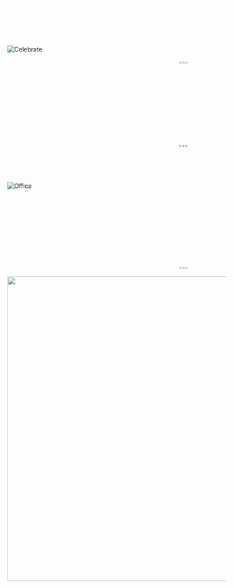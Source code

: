 # <span style="color: white">🐻 Ｆｉｖｅ    Ｎｉｇｈｔｓ    ａｔ    Ｆｒｅｄｄｙ＇ｓ 🍕 </span>
![Celebrate](https://i.pinimg.com/564x/a9/73/8e/a9738e09db5e660a52bb90cba7caa55f.jpg)

                                                           ☆☆☆

 <span style="color: white"> 𝚆𝚎𝚕𝚌𝚘𝚖𝚎 𝚝𝚘 𝚢𝚘𝚞𝚛 𝚗𝚎𝚠 𝚜𝚞𝚖𝚖𝚎𝚛 𝚓𝚘𝚋 𝚊𝚝 𝙵𝚛𝚎𝚍𝚍𝚢 𝙵𝚊𝚣𝚋𝚎𝚊𝚛'𝚜 𝙿𝚒𝚣𝚣𝚊, 𝚠𝚑𝚎𝚛𝚎 𝚔𝚒𝚍𝚜 𝚊𝚗𝚍 𝚙𝚊𝚛𝚎𝚗𝚝𝚜 𝚊𝚕𝚒𝚔𝚎 𝚌𝚘𝚖𝚎 𝚏𝚘𝚛 𝚏𝚞𝚗 𝚊𝚗𝚍 𝚏𝚘𝚘𝚍 𝚏𝚘𝚛 𝚖𝚒𝚕𝚎𝚜! 𝚃𝚑𝚎 𝚖𝚊𝚒𝚗 𝚍𝚛𝚊𝚠, 𝚘𝚏 𝚌𝚘𝚞𝚛𝚜𝚎, 𝚒𝚜 𝙵𝚛𝚎𝚍𝚍𝚢 𝙵𝚊𝚣𝚋𝚎𝚊𝚛 𝚊𝚗𝚍 𝚑𝚒𝚜 𝚝𝚠𝚘 𝚙𝚊𝚕𝚜. 𝚃𝚑𝚎𝚢 𝚊𝚛𝚎 𝚊𝚗𝚒𝚖𝚊𝚝𝚛𝚘𝚗𝚒𝚌 𝚛𝚘𝚋𝚘𝚝𝚜 𝚝𝚑𝚊𝚝 𝚑𝚊𝚟𝚎 𝚋𝚎𝚎𝚗 𝚙𝚛𝚘𝚐𝚛𝚊𝚖𝚖𝚎𝚍 𝚝𝚘 𝚙𝚕𝚎𝚊𝚜𝚎 𝚝𝚑𝚎 𝚖𝚊𝚜𝚜𝚎𝚜! 𝙷𝚘𝚠𝚎𝚟𝚎𝚛, 𝚝𝚑𝚎 𝚛𝚘𝚋𝚘𝚝𝚜' 𝚋𝚎𝚑𝚊𝚟𝚒𝚘𝚛 𝚑𝚊𝚜 𝚋𝚎𝚌𝚘𝚖𝚎 𝚜𝚘𝚖𝚎𝚠𝚑𝚊𝚝 𝚞𝚗𝚙𝚛𝚎𝚍𝚒𝚌𝚝𝚊𝚋𝚕𝚎 𝚊𝚝 𝚗𝚒𝚐𝚑𝚝 𝚊𝚗𝚍 𝚑𝚒𝚛𝚒𝚗𝚐 𝚢𝚘𝚞 𝚊𝚜 𝚊 𝚜𝚎𝚌𝚞𝚛𝚒𝚝𝚢 𝚐𝚞𝚊𝚛𝚍 𝚠𝚊𝚜 𝚏𝚊𝚛 𝚕𝚎𝚜𝚜 𝚎𝚡𝚙𝚎𝚗𝚜𝚒𝚟𝚎 𝚝𝚑𝚊𝚗 𝚏𝚒𝚗𝚍𝚒𝚗𝚐 𝚊 𝚛𝚎𝚙𝚊𝚒𝚛𝚖𝚊𝚗🛠. </span>

                                                           ✧✧✧


## <span style="color: white"> 💡Ｇｕｉｄｅ    ｏｎ    ｈｏｗ    ｔｏ    ｐｌａｙ    ＦＮａＦ💡 </span>

![Office](https://i.imgur.com/7QeAWe6.jpeg)

 <span style="color: white">𝚈𝚘𝚞 𝚖𝚞𝚜𝚝 𝚔𝚎𝚎𝚙 𝚊 𝚌𝚕𝚘𝚜𝚎 𝚎𝚢𝚎 𝚘𝚗 𝚝𝚑𝚎 𝚜𝚎𝚌𝚞𝚛𝚒𝚝𝚢 𝚌𝚊𝚖𝚎𝚛𝚊𝚜 𝚒𝚗 𝚢𝚘𝚞𝚛 𝚜𝚖𝚊𝚕𝚕 𝚘𝚏𝚏𝚒𝚌𝚎. 𝚈𝚘𝚞 𝚊𝚛𝚎 𝚘𝚗𝚕𝚢 𝚙𝚎𝚛𝚖𝚒𝚝𝚝𝚎𝚍 𝚝𝚘 𝚞𝚜𝚎 𝚊 𝚌𝚎𝚛𝚝𝚊𝚒𝚗 𝚊𝚖𝚘𝚞𝚗𝚝 𝚘𝚏 𝚎𝚕𝚎𝚌𝚝𝚛𝚒𝚌𝚒𝚝𝚢 𝚙𝚎𝚛 𝚗𝚒𝚐𝚑𝚝 (𝚌𝚘𝚛𝚙𝚘𝚛𝚊𝚝𝚎 𝚋𝚞𝚍𝚐𝚎𝚝 𝚌𝚞𝚝𝚜, 𝚢𝚘𝚞 𝚔𝚗𝚘𝚠). 𝚃𝚑𝚊𝚝 𝚖𝚎𝚊𝚗𝚜 𝚗𝚘 𝚖𝚘𝚛𝚎 𝚜𝚎𝚌𝚞𝚛𝚒𝚝𝚢 𝚍𝚘𝚘𝚛𝚜 𝚘𝚛 𝚕𝚒𝚐𝚑𝚝𝚜 𝚠𝚑𝚎𝚗 𝚝𝚑𝚎 𝚙𝚘𝚠𝚎𝚛 𝚐𝚘𝚎𝚜 𝚘𝚞𝚝 𝚏𝚘𝚛 𝚝𝚑𝚎 𝚗𝚒𝚐𝚑𝚝! 𝙸𝚏 𝚜𝚘𝚖𝚎𝚝𝚑𝚒𝚗𝚐 𝚒𝚜𝚗'𝚝 𝚛𝚒𝚐𝚑𝚝, 𝚜𝚞𝚌𝚑 𝚊𝚜 𝙵𝚛𝚎𝚍𝚍𝚢𝚋𝚎𝚊𝚛 𝚘𝚛 𝚑𝚒𝚜 𝚏𝚛𝚒𝚎𝚗𝚍𝚜 𝚗𝚘𝚝 𝚋𝚎𝚒𝚗𝚐 𝚒𝚗 𝚝𝚑𝚎𝚒𝚛 𝚙𝚛𝚘𝚙𝚎𝚛 𝚙𝚕𝚊𝚌𝚎𝚜, 𝚢𝚘𝚞 𝚖𝚞𝚜𝚝 𝚕𝚘𝚌𝚊𝚝𝚎 𝚝𝚑𝚎𝚖 𝚘𝚗 𝚝𝚑𝚎 𝚖𝚘𝚗𝚒𝚝𝚘𝚛𝚜 𝚊𝚗𝚍 𝚍𝚎𝚏𝚎𝚗𝚍 𝚢𝚘𝚞𝚛𝚜𝚎𝚕𝚏 𝚒𝚏 𝚗𝚎𝚌𝚎𝚜𝚜𝚊𝚛𝚢! </span>

                                                           ☆☆☆
<img src="https://i.pinimg.com/originals/c8/c4/72/c8c4721ddfd105c7b33effea14fe9d03.jpg" width="700">
